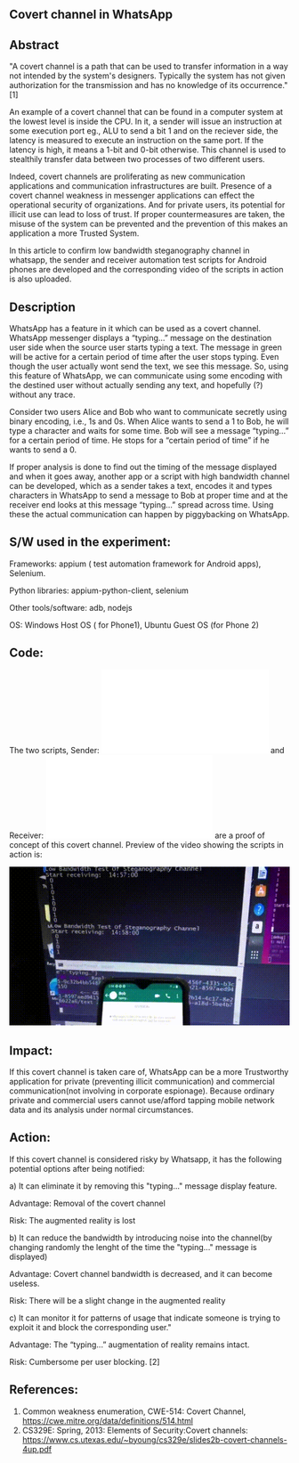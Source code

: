Covert channel in WhatsApp
--------------------------

Abstract
---------
"A covert channel is a path that can be used to transfer information in a way not intended by the system's designers. Typically the system has not given authorization for the transmission and has no knowledge of its occurrence."[1]

An example of a covert channel that can be found in a computer system at the lowest level is inside the CPU. In it, a sender will issue an instruction at some execution port eg., ALU to send a bit 1 and on the reciever side, the latency is measured to execute an instruction on the same port. If the latency is high, it means a 1-bit and 0-bit otherwise. This channel is used to stealthily transfer data between two processes of two different users.

Indeed, covert channels are proliferating as new communication applications and communication infrastructures are built. Presence of a covert channel weakness in messenger applications can effect the operational security of organizations. And for private users, its potential for illicit use can lead to loss of trust. If proper countermeasures are taken, the misuse of the system can be prevented and the prevention of this makes an application a more Trusted System.

In this article to confirm low bandwidth steganography channel in whatsapp, the sender and receiver automation test scripts for Android phones are developed and the corresponding video of the scripts in action is also uploaded.

Description
-----------
WhatsApp has a feature in it which can be used as a covert channel. WhatsApp messenger displays a “typing…” message on the destination user side when the source user starts typing a text. The message in green will be active for a certain period of time after the user stops typing. Even though the user actually wont send the text, we see this message. So, using this feature of WhatsApp, we can communicate using some encoding with the destined user without actually sending any text, and hopefully (?) without any trace.

Consider two users Alice and Bob who want to communicate secretly using binary encoding, i.e., 1s and 0s. When Alice wants to send a 1 to Bob, he will type a character and waits for some time. Bob will see a message “typing…” for a certain period of time. He stops for a “certain period of time” if he wants to send a 0.

If proper analysis is done to find out the timing of the message displayed and when it goes away, another app or a script with high bandwidth channel can be developed, which as a sender takes a text, encodes it and types characters in WhatsApp to send a message to Bob at proper time and at the receiver end looks at this message “typing…” spread across time. Using these the actual communication can happen by piggybacking on WhatsApp.

S/W used in the experiment:
---------------------------
Frameworks: appium ( test automation framework for Android apps), Selenium.

Python libraries: appium-python-client, selenium 

Other tools/software: adb, nodejs

OS: Windows Host OS ( for Phone1), Ubuntu Guest OS (for Phone 2)

Code:
-----
The two scripts, Sender: ![./wa_final.py](wa_final.py) and Receiver: ![wa_rec.py](wa_rec.py) are a proof of concept of this covert channel. 
Preview of the video showing the scripts in action is: 

![whatsapp scripts in action](./whatsapp_inaction.gif)

Impact:
-------
If this covert channel is taken care of, WhatsApp can be a more Trustworthy application for private (preventing illicit communication) and commercial communication(not involving in corporate espionage). Because ordinary private and commercial users cannot use/afford tapping mobile network data and its analysis under normal circumstances.

Action:
-------
If this covert channel is considered risky by Whatsapp, it has the following potential options after being notified:

a) It can eliminate it by removing this "typing..." message display feature.

   Advantage: Removal of the covert channel
 
   Risk: The augmented reality is lost

b) It can reduce the bandwidth by introducing noise into the channel(by changing randomly the lenght of the time the "typing..." message is displayed)
 
   Advantage: Covert channel bandwidth is decreased, and it can become useless.

   Risk: There will be a slight change in the augmented reality

c) It can monitor it for patterns of usage that indicate someone is trying to exploit it and block the corresponding user."

   Advantage: The “typing...” augmentation of reality remains intact.
   
   Risk: Cumbersome per user blocking. [2]

References:
-----------
1. Common weakness enumeration, CWE-514: Covert Channel, https://cwe.mitre.org/data/definitions/514.html
2. CS329E: Spring, 2013: Elements of Security:Covert channels: 
 https://www.cs.utexas.edu/~byoung/cs329e/slides2b-covert-channels-4up.pdf
